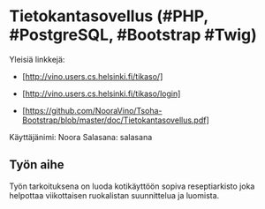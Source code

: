 # Tietokantasovellus (#PHP, #PostgreSQL, #Bootstrap #Twig)

Yleisiä linkkejä:
* [http://vino.users.cs.helsinki.fi/tikaso/]
* [http://vino.users.cs.helsinki.fi/tikaso/login]

* [https://github.com/NooraVino/Tsoha-Bootstrap/blob/master/doc/Tietokantasovellus.pdf]

Käyttäjänimi: Noora 
Salasana: salasana

## Työn aihe

Työn tarkoituksena on luoda kotikäyttöön sopiva reseptiarkisto joka helpottaa viikottaisen ruokalistan suunnittelua ja luomista.
